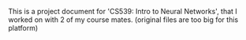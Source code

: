 This is a project document for 'CS539: Intro to Neural Networks', that I worked on with 2 of my course mates. 
(original files are too big for this platform)
